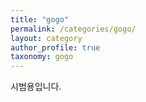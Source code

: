 ```yaml
---
title: "gogo"
permalink: /categories/gogo/
layout: category
author_profile: true
taxonomy: gogo
---
```


시범용입니다.